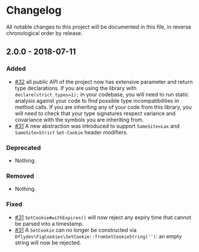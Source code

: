 # Changelog

All notable changes to this project will be documented in this file, in reverse chronological order by release.

## 2.0.0 - 2018-07-11

### Added

- [#32](https://github.com/dflydev/dflydev-fig-cookies/pull/32) all public API of the
  project now has extensive parameter and return type declarations.
  If you are using the library with `declare(strict_types=1);` in your codebase, you
  will need to run static analysis against your code to find possible type incompatibilities
  in method calls.
  If you are inheriting any of your code from this library, you will need to check
  that your type signatures respect variance and covariance with the symbols you are
  inheriting from.
- [#31](https://github.com/dflydev/dflydev-fig-cookies/pull/32) A new abstraction was
  introduced to support `SameSite=Lax` and `SameSite=Strict` `Set-Cookie` header modifiers.

### Deprecated

- Nothing.

### Removed

- Nothing.

### Fixed

- [#31](https://github.com/dflydev/dflydev-fig-cookies/pull/32) `SetCookie#withExpires()`
  will now reject any expiry time that cannot be parsed into a timestamp.
- [#31](https://github.com/dflydev/dflydev-fig-cookies/pull/32) A `SetCookie` can no longer
  be constructed via `Dflydev\FigCookies\SetCookie::fromSetCookieString('')`: an empty string
  will now be rejected.
